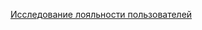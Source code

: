 [Исследование лояльности пользователей](https://public.tableau.com/views/NPS_16759507026510/Dashboard1?:language=en-US&:display_count=n&:origin=viz_share_link)
